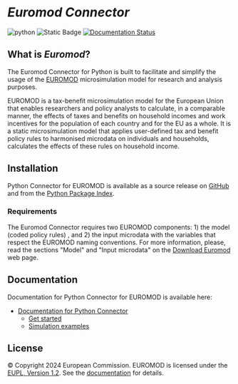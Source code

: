 # *Euromod Connector*

![python](https://img.shields.io/pypi/pyversions/euromod)
![Static Badge](https://img.shields.io/badge/0.1.20a-blu?label=euromod&color=blu)
[![Documentation Status](https://readthedocs.org/projects/pythonconnectoreuromod/badge/?version=latest)](https://pythonconnectoreuromod.readthedocs.io/en/latest/?badge=latest)

## What is _Euromod_?

The Euromod Connector for Python is built to facilitate and simplify the usage of the [EUROMOD](https://euromod-web.jrc.ec.europa.eu "https://euromod-web.jrc.ec.europa.eu") microsimulation model for research and analysis purposes. 

EUROMOD is a tax-benefit microsimulation model for the European Union that enables researchers and policy analysts to calculate, in a comparable manner, the effects of taxes and benefits on household incomes and work incentives for the population of each country and for the EU as a whole. It is a static microsimulation model that applies user-defined tax and benefit policy rules to harmonised microdata on individuals and households, calculates the effects of these rules on household income. 


## Installation 
Python Connector for EUROMOD is available as a source release on [GitHub][gh-release] and 
from the [Python Package Index][pypi]. 

### Requirements
The Euromod Connector requires two EUROMOD components: 1) the model (coded policy rules) , and 2) the input microdata with the variables that respect the EUROMOD naming conventions.
For more information, please, read the sections "Model" and "Input microdata" on the [Download Euromod](https://euromod-web.jrc.ec.europa.eu/download-euromod "https://euromod-web.jrc.ec.europa.eu/download-euromod") web page.


## Documentation

Documentation for Python Connector for EUROMOD is available here:
- [Documentation for Python Connector][doc]
    - [Get started][doc-getstarted]
    - [Simulation examples][doc-simulations]


## License

&copy; Copyright 2024 European Commission. EUROMOD is licensed under the [EUPL, Version 1.2](https://joinup.ec.europa.eu/software/page/eupl). See the
[documentation](http://pythonconnectoreuromod.readthedocs.io/) for details.


[gh-release]: https://github.com/iribelousova/PythonConnectorEuromod/tree/main

[pypi]: https://pypi.org/project/euromod/0.1.20a0/

[doc]: https://github.com/iribelousova/PythonConnectorEuromod

[doc-getstarted]:  https://github.com/iribelousova/PythonConnectorEuromod.github.io/getstarted.html

[doc-simulations]: https://github.com/iribelousova/PythonConnectorEuromod.github.io/example.html

